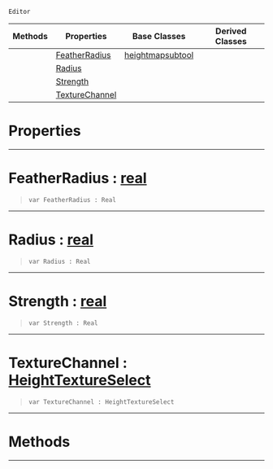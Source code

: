 `Editor`

|Methods|Properties|Base Classes|Derived Classes|
|---|---|---|---|
| |[FeatherRadius](weightpaintertool.md#featherradius-zilch-engin)|[heightmapsubtool](heightmapsubtool.md)| |
| |[Radius](weightpaintertool.md#radius-zilch-engine-docum)| | |
| |[Strength](weightpaintertool.md#strength-zilch-engine-doc)| | |
| |[TextureChannel](weightpaintertool.md#texturechannel-zilch-engi)| | |


 #  Properties


---  
 #  FeatherRadius : [real](../nada_base_types/real.md)

> 
> ```TS:Nada
> var FeatherRadius : Real


---  
 #  Radius : [real](../nada_base_types/real.md)

> 
> ```TS:Nada
> var Radius : Real


---  
 #  Strength : [real](../nada_base_types/real.md)

> 
> ```TS:Nada
> var Strength : Real


---  
 #  TextureChannel : [HeightTextureSelect](../enum_reference.md#heighttextureselect)

> 
> ```TS:Nada
> var TextureChannel : HeightTextureSelect


---  
 #  Methods


---  
 

 